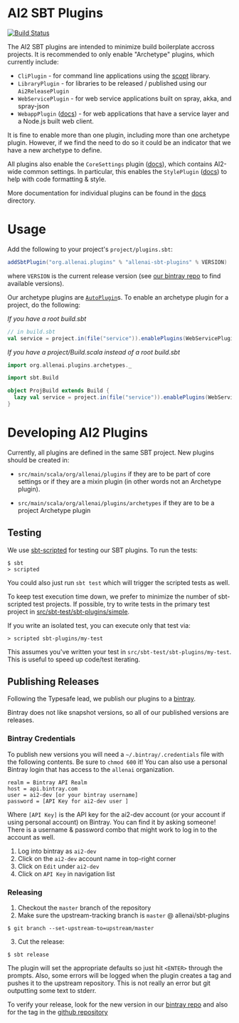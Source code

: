 AI2 SBT Plugins
===========

[![Build Status](https://semaphoreci.com/api/v1/projects/8954a1aa-855b-4ada-807e-f81e30ff88dd/653444/badge.svg)](https://semaphoreci.com/allenai/sbt-plugins)

The AI2 SBT plugins are intended to minimize build boilerplate accross projects. It is recommended to only enable "Archetype" plugins, which currently include:

- `CliPlugin` - for command line applications using the [scopt](https://github.com/scopt/scopt) library.
- `LibraryPlugin` - for libraries to be released / published using our `Ai2ReleasePlugin`
- `WebServicePlugin` - for web service applications built on spray, akka, and spray-json
- `WebappPlugin` ([docs](docs/webapp.md)) - for web applications that have a service layer and a Node.js built web client.

It is fine to enable more than one plugin, including more than one archetype plugin. However, if we find the need to do so it could be an indicator that we have a new archetype to define.

All plugins also enable the `CoreSettings` plugin ([docs](docs/core-settings.md)), which contains AI2-wide common settings. In particular, this enables the `StylePlugin` ([docs](docs/style.md)) to help with code formatting & style.

More documentation for individual plugins can be found in the [docs](docs/) directory.

# Usage

Add the following to your project's `project/plugins.sbt`:

```scala
addSbtPlugin("org.allenai.plugins" % "allenai-sbt-plugins" % VERSION)
```

where `VERSION` is the current release version (see [our bintray repo](https://bintray.com/allenai/sbt-plugins/allenai-sbt-plugins/view) to find available versions).

Our archetype plugins are [`AutoPlugin`](http://www.scala-sbt.org/0.13.6/api/index.html#sbt.AutoPlugin)s. To enable an archetype plugin for a project, do the following:

*If you have a root build.sbt*

```scala
// in build.sbt
val service = project.in(file("service")).enablePlugins(WebServicePlugin)
```

*If you have a project/Build.scala instead of a root build.sbt*

```scala
import org.allenai.plugins.archetypes._

import sbt.Build

object ProjBuild extends Build {
  lazy val service = project.in(file("service")).enablePlugins(WebServicePlugin)
}
```

# Developing AI2 Plugins

Currently, all plugins are defined in the same SBT project. New plugins should be created in:

- `src/main/scala/org/allenai/plugins` if they are to be part of core settings or if they are a mixin plugin (in other words not an Archetype plugin).

- `src/main/scala/org/allenai/plugins/archetypes` if they are to be a project Archetype plugin

## Testing

We use [sbt-scripted](http://eed3si9n.com/testing-sbt-plugins) for testing our SBT plugins. To run the tests:

```shell
$ sbt
> scripted
```

You could also just run `sbt test` which will trigger the scripted tests as well.

To keep test execution time down, we prefer to minimize the number of sbt-scripted test projects. If possible, try to write tests in the primary test project in [src/sbt-test/sbt-plugins/simple](src/sbt-test/sbt-plugins/simple).

If you write an isolated test, you can execute only that test via:

```
> scripted sbt-plugins/my-test
```

This assumes you've written your test in `src/sbt-test/sbt-plugins/my-test`. This is useful to speed up code/test iterating.

## Publishing Releases

Following the Typesafe lead, we publish our plugins to a [bintray](https://bintray.com/allenai/sbt-plugins).

Bintray does not like snapshot versions, so all of our published versions are releases.

### Bintray Credentials

To publish new versions you will need a `~/.bintray/.credentials` file with the following contents. Be sure to `chmod 600` it!
You can also use a personal Bintray login that has access to the `allenai` organization.

```
realm = Bintray API Realm
host = api.bintray.com
user = ai2-dev [or your bintray username]
password = [API Key for ai2-dev user ]
```

Where `[API Key]` is the API key for the ai2-dev account (or your account if using personal account) on Bintray. You can find it by asking someone! There is a username & password combo that might work to log in to the account as well.

1. Log into bintray as `ai2-dev`
2. Click on the `ai2-dev` account name in top-right corner 
3. Click on `Edit` under `ai2-dev`
4. Click on `API Key` in navigation list

### Releasing

1. Checkout the `master` branch of the repository
2. Make sure the upstream-tracking branch is `master` @ allenai/sbt-plugins
  
  ```shell
  $ git branch --set-upstream-to=upstream/master
  ```
3. Cut the release:
  
  ```shell
  $ sbt release
  ```

The plugin will set the appropriate defaults so just hit `<ENTER>` through the prompts. Also, some errors will be logged when the plugin creates a tag and pushes it to the upstream repository. This is not really an error but git outputting some text to stderr.

To verify your release, look for the new version in our [bintray repo](https://bintray.com/allenai/sbt-plugins) and also for the tag in the [github repository](https://github.com/allenai/sbt-plugins)
